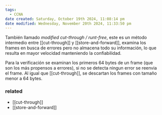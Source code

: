 ```yaml
---
tags:
  - CCNA
date created: Saturday, October 19th 2024, 11:08:14 pm
date modified: Wednesday, November 20th 2024, 11:33:50 pm
---
```

También llamado _modified cut-through / runt-free_, este es un método intermedio entre [[cut-through]] y [[store-and-forward]], examina los frames en busca de errores pero no almacena todo su información, lo que resulta en mayor velocidad manteniendo la confiabilidad. 

Para la verificación se examinan los primeros 64 bytes de un frame (que son los más propensos a errores), si no se detecta ningun error se reenvia el frame. Al igual que [[cut-through]], se descartan los frames con tamaño menor a 64 bytes. 

### related 
- [[cut-through]]
- [[store-and-forward]] 